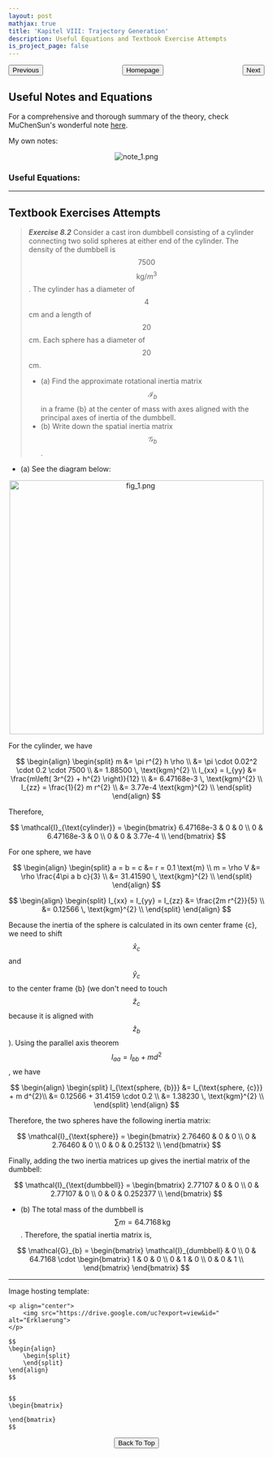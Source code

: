 ```yaml
---
layout: post
mathjax: true
title: 'Kapitel VIII: Trajectory Generation'
description: Useful Equations and Textbook Exercise Attempts
is_project_page: false
---
```



<p style="text-align:center;">
<button type="button" onclick="window.location.href='index.html';">Homepage</button>
<span style="float:left;"><button type="button" onclick="window.location.href='KapVII.html';">Previous</button></span>
<span style="float:right;"><button type="button" onclick="window.location.href='KapIX.html';">Next</button></span>
</p>

## Useful Notes and Equations
For a comprehensive and thorough summary of the theory, check MuChenSun's wonderful note [here](https://muchensun.github.io/ModernRoboticsCourseNotes/ch8.html).

My own notes:
<p align="center">
    <img src="https://drive.google.com/uc?export=view&id=1rD6lfWDzWFAR3CN-GxD9cGoFu4NmHmdJ" alt="note_1.png">
</p>

### Useful Equations:

***

## Textbook Exercises Attempts
> _**Exercise 8.2**_ Consider a cast iron dumbbell consisting of a cylinder connecting two solid spheres at either end of the cylinder. The density of the dumbbell is $$7500$$ $$\text{kg}/m^{3}$$. The cylinder has a diameter of $$4$$ cm and a length of $$20$$ cm. Each sphere has a diameter of $$20$$ cm.
> - (a) Find the approximate rotational inertia matrix $$\mathcal{I}_{b}$$ in a frame {b} at the center of mass with axes aligned with the principal axes of inertia of the dumbbell.
> - (b) Write down the spatial inertia matrix $$\mathcal{G}_{b}$$.

- (a)
See the diagram below:
<p align="center">
    <img src="https://drive.google.com/uc?export=view&id=1_vXdxfkMKCnMURUEImuCWfvWDoyml8Zh" alt="fig_1.png" width="500">
</p>
For the cylinder, we have

$$
\begin{align}
    \begin{split}
        m &= \pi r^{2} h \rho \\
        &= \pi \cdot 0.02^2 \cdot 0.2 \cdot 7500 \\
        &= 1.88500 \, \text{kgm}^{2} \\
        I_{xx} = I_{yy} &= \frac{m\left( 3r^{2} + h^{2} \right)}{12} \\
        &= 6.47168e-3 \, \text{kgm}^{2} \\
        I_{zz} = \frac{1}{2} m r^{2} \\
        &= 3.77e-4 \text{kgm}^{2} \\
    \end{split}
\end{align}
$$

Therefore,

$$ \mathcal{I}_{\text{cylinder}} = 
\begin{bmatrix}
    6.47168e-3 & 0 & 0 \\
    0 & 6.47168e-3 & 0 \\
    0 & 0 & 3.77e-4 \\
\end{bmatrix}
$$

For one sphere, we have

$$
\begin{align}
    \begin{split}
        a = b = c &= r = 0.1 \text{m} \\
        m = \rho V &= \rho \frac{4\pi a b c}{3} \\
        &= 31.41590 \, \text{kgm}^{2} \\
    \end{split}
\end{align}
$$

$$
\begin{align}
    \begin{split}
        I_{xx} = I_{yy} = I_{zz} &= \frac{2m r^{2}}{5} \\
        &= 0.12566 \, \text{kgm}^{2} \\
    \end{split}
\end{align}
$$

Because the inertia of the sphere is calculated in its own center frame {c}, we need to shift $$\hat{x}_{c}$$ and $$\hat{y}_{c}$$ to the center frame {b} (we don't need to touch $$\hat{z}_{c}$$ because it is aligned with $$\hat{z}_{b}$$). Using the parallel axis theorem $$I_{aa} = I_{bb} + m d ^{2}$$, we have 

$$
\begin{align}
    \begin{split}
        I_{\text{sphere, {b}}} &= I_{\text{sphere, {c}}} + m d^{2}\\
        &= 0.12566 + 31.4159 \cdot 0.2 \\
        &= 1.38230 \, \text{kgm}^{2} \\
    \end{split}
\end{align}
$$

Therefore, the two spheres have the following inertia matrix:

$$ \mathcal{I}_{\text{sphere}} = 
\begin{bmatrix}
       2.76460 & 0 & 0 \\
       0 & 2.76460 & 0 \\
       0 & 0 & 0.25132 \\
\end{bmatrix}
$$

Finally, adding the two inertia matrices up gives the inertial matrix of the dumbbell:

$$ \mathcal{I}_{\text{dumbbell}} =
\begin{bmatrix}
    2.77107 & 0 & 0 \\
    0 & 2.77107 & 0 \\
    0 & 0 & 0.252377 \\
\end{bmatrix}
$$

- (b) The total mass of the dumbbell is $$\sum m = 64.7168\,\text{kg}$$. Therefore, the spatial inertia matrix is,

$$ \mathcal{G}_{b} = 
\begin{bmatrix}
    \mathcal{I}_{dumbbell} & 0 \\
    0 & 64.7168 \cdot \begin{bmatrix}
       1 & 0 & 0 \\
       0 & 1 & 0 \\
       0 & 0 & 1 \\
    \end{bmatrix}
\end{bmatrix}
$$

***

Image hosting template:

```
<p align="center">
    <img src="https://drive.google.com/uc?export=view&id=" alt="Erklaerung">
</p>
```

```
$$
\begin{align}
    \begin{split}
    \end{split}
\end{align}
$$


$$
\begin{bmatrix}
       
\end{bmatrix}
$$
```


<p style="text-align:center;">
<button type="button" onclick="window.location.href='#top';">Back To Top</button>
<p>
